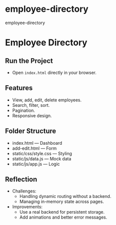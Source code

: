 # employee-directory
employee-directory
# Employee Directory

## Run the Project

- Open `index.html` directly in your browser.

## Features

- View, add, edit, delete employees.
- Search, filter, sort.
- Pagination.
- Responsive design.

## Folder Structure

- index.html — Dashboard
- add-edit.html — Form
- static/css/style.css — Styling
- static/js/data.js — Mock data
- static/js/app.js — Logic

## Reflection

- Challenges:
  - Handling dynamic routing without a backend.
  - Managing in-memory state across pages.
- Improvements:
  - Use a real backend for persistent storage.
  - Add animations and better error messages.
